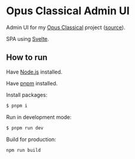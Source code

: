 # Opus Classical Admin UI

Admin UI for my [Opus Classical](https://opusclassical.net/) project ([source](https://github.com/Droidion/composers)).

SPA using [Svelte](https://svelte.dev).

## How to run

Have [Node.js](https://nodejs.org/en/) installed.

Have [pnpm](https://pnpm.io/) installed.

Install packages:

```bash
$ pnpm i
```

Run in development mode:

```bash
$ pnpm run dev
```

Build for production:

```bash
npm run build
```